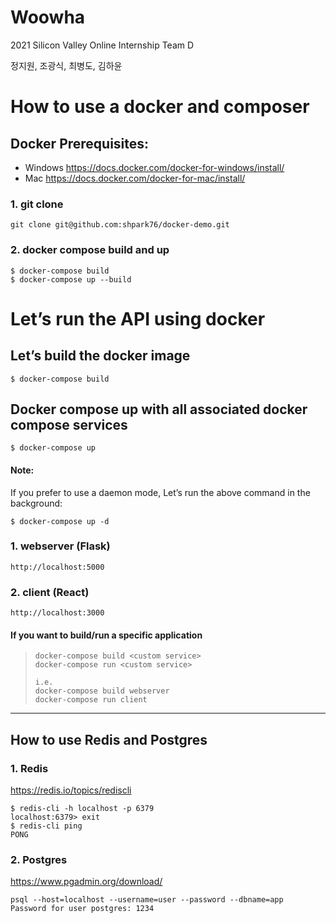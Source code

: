 # Woowha
2021 Silicon Valley Online Internship Team D

정지원, 조광식, 최병도, 김하윤

# How to use a docker and composer
## Docker Prerequisites:
- Windows
https://docs.docker.com/docker-for-windows/install/
- Mac
https://docs.docker.com/docker-for-mac/install/


### 1. git clone
```
git clone git@github.com:shpark76/docker-demo.git
```

### 2. docker compose build and up 
```
$ docker-compose build
$ docker-compose up --build
```

# Let’s run the API using docker
## Let’s build the docker image
```
$ docker-compose build
```

## Docker compose up with all associated docker compose services
```
$ docker-compose up
```
#### Note:
If you prefer to use a daemon mode, Let’s run the above command in the background:
```
$ docker-compose up -d
```

### 1. webserver (Flask)
```
http://localhost:5000
```

### 2. client (React)
```
http://localhost:3000
```  


#### If you want to build/run a specific application
> ```
> docker-compose build <custom service>
> docker-compose run <custom service>
> 
> i.e. 
> docker-compose build webserver
> docker-compose run client
> ```

---
## How to use Redis and Postgres
### 1. Redis
https://redis.io/topics/rediscli
```
$ redis-cli -h localhost -p 6379
localhost:6379> exit
$ redis-cli ping
PONG
```

### 2. Postgres
https://www.pgadmin.org/download/
```
psql --host=localhost --username=user --password --dbname=app
Password for user postgres: 1234
```